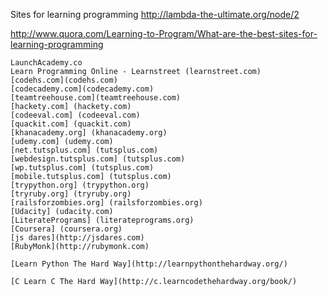 Sites for learning programming
http://lambda-the-ultimate.org/node/2

http://www.quora.com/Learning-to-Program/What-are-the-best-sites-for-learning-programming

    LaunchAcademy.co
    Learn Programming Online - Learnstreet (learnstreet.com)
    [codehs.com](codehs.com)
    [codecademy.com](codecademy.com)
    [teamtreehouse.com](teamtreehouse.com)
    [hackety.com] (hackety.com)
    [codeeval.com] (codeeval.com)
    [quackit.com] (quackit.com)
    [khanacademy.org] (khanacademy.org)
    [udemy.com] (udemy.com)
    [net.tutsplus.com] (tutsplus.com)
    [webdesign.tutsplus.com] (tutsplus.com)
    [wp.tutsplus.com] (tutsplus.com)
    [mobile.tutsplus.com] (tutsplus.com)
    [trypython.org] (trypython.org)
    [tryruby.org] (tryruby.org)
    [railsforzombies.org] (railsforzombies.org)
    [Udacity] (udacity.com)
    [LiteratePrograms] (literateprograms.org)
    [Coursera] (coursera.org)
    [js dares](http://jsdares.com)
    [RubyMonk](http://rubymonk.com)

    [Learn Python The Hard Way](http://learnpythonthehardway.org/)

    [C Learn C The Hard Way](http://c.learncodethehardway.org/book/)


